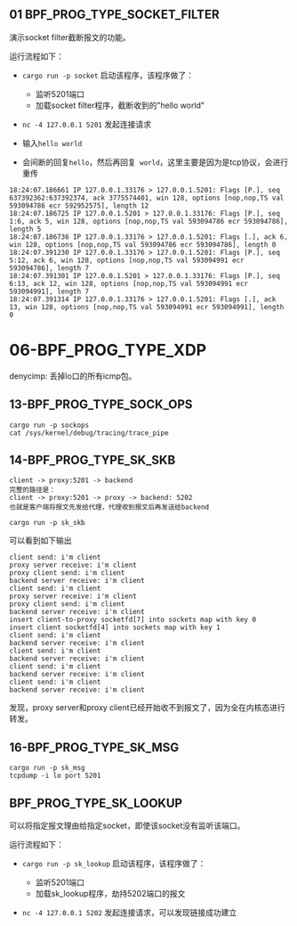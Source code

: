 


## 01 BPF_PROG_TYPE_SOCKET_FILTER

演示socket filter截断报文的功能。


运行流程如下：

- `cargo run -p socket` 启动该程序，该程序做了：
  - 监听5201端口
  - 加载socket filter程序，截断收到的"hello world"

- `nc -4 127.0.0.1 5201` 发起连接请求

- 输入`hello world`

- 会间断的回复`hello`，然后再回复` world`，这里主要是因为是tcp协议，会进行重传

```shell
18:24:07.186661 IP 127.0.0.1.33176 > 127.0.0.1.5201: Flags [P.], seq 637392362:637392374, ack 3775574401, win 128, options [nop,nop,TS val 593094786 ecr 592952575], length 12
18:24:07.186725 IP 127.0.0.1.5201 > 127.0.0.1.33176: Flags [P.], seq 1:6, ack 5, win 128, options [nop,nop,TS val 593094786 ecr 593094786], length 5
18:24:07.186736 IP 127.0.0.1.33176 > 127.0.0.1.5201: Flags [.], ack 6, win 128, options [nop,nop,TS val 593094786 ecr 593094786], length 0
18:24:07.391230 IP 127.0.0.1.33176 > 127.0.0.1.5201: Flags [P.], seq 5:12, ack 6, win 128, options [nop,nop,TS val 593094991 ecr 593094786], length 7
18:24:07.391301 IP 127.0.0.1.5201 > 127.0.0.1.33176: Flags [P.], seq 6:13, ack 12, win 128, options [nop,nop,TS val 593094991 ecr 593094991], length 7
18:24:07.391314 IP 127.0.0.1.33176 > 127.0.0.1.5201: Flags [.], ack 13, win 128, options [nop,nop,TS val 593094991 ecr 593094991], length 0
```

# 06-BPF_PROG_TYPE_XDP

denycimp: 丢掉lo口的所有icmp包。

## 13-BPF_PROG_TYPE_SOCK_OPS

```shell
cargo run -p sockops
cat /sys/kernel/debug/tracing/trace_pipe
```

## 14-BPF_PROG_TYPE_SK_SKB

```
client -> proxy:5201 -> backend
完整的路径是：
client -> proxy:5201 -> proxy -> backend: 5202
也就是客户端将报文先发给代理，代理收到报文后再发送给backend
```

```
cargo run -p sk_skb 
```
可以看到如下输出

```
client send: i'm client
proxy server receive: i'm client
proxy client send: i'm client
backend server receive: i'm client
client send: i'm client
proxy server receive: i'm client
proxy client send: i'm client
backend server receive: i'm client
insert client-to-proxy socketfd[7] into sockets map with key 0
insert client socketfd[4] into sockets map with key 1
client send: i'm client
backend server receive: i'm client
client send: i'm client
backend server receive: i'm client
client send: i'm client
backend server receive: i'm client
client send: i'm client
backend server receive: i'm client
```
发现，proxy server和proxy client已经开始收不到报文了，因为全在内核态进行转发。

## 16-BPF_PROG_TYPE_SK_MSG

```shell
cargo run -p sk_msg
tcpdump -i lo port 5201
```

## BPF_PROG_TYPE_SK_LOOKUP

可以将指定报文理由给指定socket，即使该socket没有监听该端口。

运行流程如下：

- `cargo run -p sk_lookup` 启动该程序，该程序做了：
  - 监听5201端口
  - 加载sk_lookup程序，劫持5202端口的报文

- `nc -4 127.0.0.1 5202` 发起连接请求，可以发现链接成功建立



